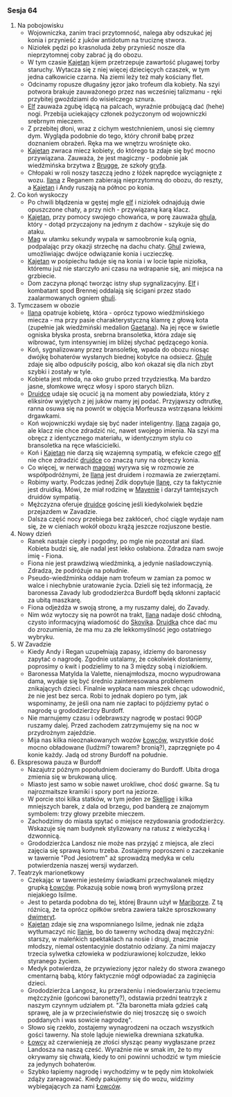 ### Sesja 64
1. Na pobojowisku
    - Wojowniczka, zanim traci przytomność, nalega aby odszukać jej konia i przynieść z juków antidotum na truciznę stwora.
    - Niziołek pędzi po krasnoluda żeby przynieść nosze dla nieprzytomnej coby zabrać ją do obozu.
    - W tym czasie [Kajetan](#g_kajetan) kijem przetrzepuje zawartość plugawej torby staruchy. Wytacza się z niej więcej dziecięcych czaszek, w tym jedna całkowicie czarna. Na ziemi leży też mały kościany flet.
    - Odcinamy ropusze długaśny jęzor jako trofeum dla kobiety. Na szyi potwora brakuje zauważonego przez nas wcześniej talizmanu - ręki przybitej gwoździami do wisielczego sznura.
    - [Elf](#g_kajetan) zauważa zgubę idącą na palcach, wyraźnie próbującą dać (hehe) nogi. Przebija uciekający członek pożyczonym od wojowniczki srebrnym mieczem.
    - Z przebitej dłoni, wraz z cichym westchnieniem, unosi się ciemny dym. Wygląda podobnie do tego, który chronił babę przez doznaniem obrażeń. Ręka ma we wnętrzu wrośnięte oko.
    - [Kajetan](#g_kajetan) zwraca miecz kobiety, do którego ta zdaje się być mocno przywiązana. Zauważa, że jest magiczny - podobnie jak wiedźmińska brzytwa z [Brugge](#l_m_brugge), ze szkoły [gryfa](#b_gryf).
    - Chłopaki w roli noszy taszczą jedno z łóżek naprędce wyciągnięte z wozu. [Ilana](#g_ilana) z Reganem zabierają nieprzytomną do obozu, do reszty, a [Kajetan](#g_kajetan) i Andy ruszają na północ po konia.
2. Co koń wyskoczy
    - Po chwili błądzenia w gęstej mgle [elf](#g_kajetan) i niziołek odnajdują dwie opuszczone chaty, a przy nich - przywiązaną karą klacz.
    - [Kajetan](#g_kajetan), przy pomocy swojego chowańca, w porę zauważa [ghula](#b_ghul), który - dotąd przyczajony na jednym z dachów - szykuje się do ataku.
    - [Mag](#g_kajetan) w ułamku sekundy wypala w samoobronie kulą ognia, podpalając przy okazji strzechę na dachu chaty. [Ghul](#b_ghul) zwiewa, umożliwiając dwójce odwiązanie konia i uczieczkę.
    - [Kajetan](#g_kajetan) w pośpiechu ładuje się na konia i w locie łapie niziołka, któremu już nie starczyło ani czasu na wdrapanie się, ani miejsca na grzbiecie.
    - Dom zaczyna płonąć tworząc istny słup sygnalizacyjny. [Elf](#g_kajetan) i kombatant spod Brennej oddalają się ścigani przez stado zaalarmowanych ogniem [ghuli](#b_ghul).
3. Tymczasem w obozie
    - [Ilana](#g_ilana) opatruje kobietę, która - oprócz typowo wiedźmińskiego miecza - ma przy pasie charakterystyczną klamrę z głową kota (zupełnie jak wiedźmiński medalion [Gaetana](#p_gaetan)). Na jej ręce w świetle ogniska błyska prosta, srebrna bransoletka, która zdaje się wibrować, tym intensywniej im bliżej słychać pędzącego konia.
    - Koń, sygnalizowany przez bransoletkę, wpada do obozu niosąc dwójkę bohaterów wysłanych biednej kobyłce na odsiecz. [Ghule](#b_ghul) zdaje się albo odpuściły pościg, albo koń okazał się dla nich zbyt szybki i zostały w tyle.
    - Kobieta jest młoda, na oko grubo przed trzydziestką. Ma bardzo jasne, słomkowe wręcz włosy i sporo starych blizn.
    - [Druidce](#g_ilana) udaje się ocucić ją na moment aby powiedziała, który z eliksirów wyjętych z jej juków mamy jej podać. Przyjąwszy odtrutkę, ranna osuwa się na powrót w objęcia Morfeusza wstrząsana lekkimi drgawkami.
    - Koń wojowniczki wydaje się być nader inteligentny. [Ilana](#g_ilana) zagaja go, ale klacz nie chce zdradzić nic, nawet swojego imienia. Na szyi ma obręcz z identycznego materiału, w identycznym stylu co bransoletka na ręce właścicielki.
    - Koń i [Kajetan](#g_kajetan) nie darzą się wzajemną sympatią, w efekcie czego [elf](#g_kajetan) nie chce zdradzić [druidce](#g_ilana) co znaczą runy na obręczy konia.
    - Co więcej, w nerwach [magowi](#g_kajetan) wyrywa się w rozmowie ze współpodróżnymi, że [Ilana](#g_ilana) jest druidem i rozmawia ze zwierzętami.
    - Robimy warty. Podczas jednej Zdik dopytuje [Ilanę](#g_ilana), czy ta faktycznie jest druidką. Mówi, że miał rodzinę w [Mayenie](#l_mayena) i darzył tamtejszych druidów sympatią.
    - Mężczyzna oferuje [druidce](#g_ilana) gościnę jeśli kiedykolwiek będzie przejazdem w Zavadzie.
    - Dalsza część nocy przebiega bez zakłóceń, choć ciągle wydaje nam się, że w cieniach wokół obozu krążą jeszcze rozjuszone bestie.
4. Nowy dzień
    - Ranek nastaje ciepły i pogodny, po mgle nie pozostał ani ślad. Kobieta budzi się, ale nadal jest lekko osłabiona. Zdradza nam swoje imię - Fiona.
    - Fiona nie jest prawdziwą wiedźminką, a jedynie naśladowczynią. Zdradza, że podróżuje na południe.
    - Pseudo-wiedźminka oddaje nam trofeum w zamian za pomoc w walce i niechybnie uratowanie życia. Dzieli się też informacją, że baronessa Zavady lub grododzierżca Burdoff będą skłonni zapłacić za ubitą maszkarę.
    - Fiona odjeżdża w swoją stronę, a my ruszamy dalej, do Zavady.
    - Nim wóz wytoczy się na powrót na trakt, [Ilana](#g_ilana) nadaje dość chłodną, czysto informacyjną wiadomość do [Skovika](#p_skovik). [Druidka](#g_ilana) chce dać mu do zrozumienia, że ma mu za złe lekkomyślność jego ostatniego wybryku.
5. W Zavadzie
    - Kiedy Andy i Regan uzupełniają zapasy, idziemy do baronessy zapytać o nagrodę. Zgodnie ustalamy, że cokolwiek dostaniemy, poprosimy o kwit i podzielimy to na 3 między sobą i niziołkiem.
    - Baronessa Matylda la Valette, nienajmłodsza, mocno wypudrowana dama, wydaje się być średnio zainteresowana problemem znikających dzieci. Finalnie wypłaca nam mieszek chcąc udowodnić, że nie jest bez serca. Robi to jednak dopiero po tym, jak wspominamy, że jeśli ona nam nie zapłaci to pójdziemy pytać o nagrodę u grododzierżcy Burdoff.
    - Nie marnujemy czasu i odebrawszy nagrodę w postaci 90GP ruszamy dalej. Przed zachodem zatrzymujemy się na noc w przydrożnym zajeździe.
    - Mija nas kilka nieoznakowanych wozów [Łowców](#r_lowca), wszystkie dość mocno obładowane (ludźmi? towarem? bronią?), zaprzęgnięte po 4 konie każdy. Jadą od strony Burdoff na południe.
6. Ekspresowa pauza w Burdoff
    - Nazajutrz późnym popołudniem docieramy do Burdoff. Ubita droga zmienia się w brukowaną ulicę.
    - Miasto jest samo w sobie nawet urokliwe, choć dość gwarne. Są tu najrozmaitsze kramiki i spory port na jeziorze.
    - W porcie stoi kilka statków, w tym jeden ze [Skellige](#l_wyspy_skellige) i kilka mniejszych barek, z dala od brzegu, pod banderą ze znajomym symbolem: trzy głowy przebite mieczem.
    - Zachodzimy do miasta spytać o miejsce rezydowania grododzierżcy. Wskazuje się nam budynek stylizowany na ratusz z wieżyczką i dzwonnicą.
    - Grododzierżca Landosz nie może nas przyjąć z miejsca, ale zleci zajęcia się sprawą komu trzeba. Zostajemy poproszeni o zaczekanie w tawernie "Pod Jesiotrem" aż sprowadzą medyka w celu potwierdzenia naszej wersji wydarzeń.
7. Teatrzyk marionetkowy
    - Czekając w tawernie jesteśmy świadkami przechwalanek między grupką [Łowców](#r_lowca). Pokazują sobie nową broń wymyśloną przez niejakiego Isilme.
    - Jest to petarda podobna do tej, której Braunn użył w [Mariborze](#l_maribor). Z tą różnicą, że ta oprócz opiłków srebra zawiera także sproszkowany [dwimeryt](#r_dwimeryt).
    - [Kajetan](#g_kajetan) zdaje się zna wspomnianego Isilme, jednak nie zdąża wytłumaczyć nic [Ilanie](#g_ilana), bo do tawerny wchodzą dwaj mężczyźni: starszy, w maleńkich spektaklach na nosie i drugi, znacznie młodszy, niemal ostentacyjnie dostatnio odziany. Za nimi majaczy trzecia sylwetka człowieka w podziurawionej kolczudze, lekko styranego życiem.
    - Medyk potwierdza, że przywieziony jęzor należy do stwora zwanego cmentarną babą, który faktycznie mógł odpowiadać za zaginięcia dzieci.
    - Grododzierżca Langosz, ku przerażeniu i niedowierzaniu trzeciemu mężczyźnie (gońcowi baronetty?), odstawia przedni teatrzyk z naszym czynnym udziałem pt. "Zła baronetta miała gdzieś całą sprawę, ale ja w przeciwieństwie do niej troszczę się o swoich poddanych i was sowicie nagrodzę".
    - Słowo się rzekło, zostajemy wynagrodzeni na oczach wszystkich gości tawerny. Na stole ląduje niewielka drewniana szkatułka.
    - [Łowcy](#r_lowca) aż czerwienieją ze złości słysząc peany wygłaszane przez Landosza na naszą cześć. Wyraźnie nie w smak im, że to my okrywamy się chwałą, kiedy to oni powinni uchodzić w tym mieście za jedynych bohaterów.
    - Szybko łapiemy nagrodę i wychodzimy w te pędy nim ktokolwiek zdąży zareagować. Kiedy pakujemy się do wozu, widzimy wybiegających za nami [Łowców](#r_lowca).